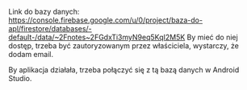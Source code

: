 Link do bazy danych: https://console.firebase.google.com/u/0/project/baza-do-apl/firestore/databases/-default-/data/~2Fnotes~2FGdxTi3myN9eq5KqI2M5K
By mieć do niej dostęp, trzeba być zautoryzowanym przez właściciela, wystarczy, że dodam email. 

By aplikacja działała, trzeba połączyć się z tą bazą danych w Android Studio. 
